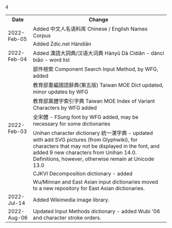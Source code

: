 <table>
  <tr><th>Date</th><th>Change</th></tr>
  <tr><td rowspan=2>2022-Feb-05</td><td>Added 中文人名语料库 Chinese / English Names Corpus</td></tr>
  <tr><td>Added Zdic.net Hàndiǎn</td></tr>4
  <tr><td>2022-Feb-04</td><td>Added 漢語大詞典/汉语大词典 Hànyǔ Dà Cídiǎn - dāncí biǎo - word list</td></tr>
  <tr><td rowspan=7>2022-Feb-03</td>
    <td>部件檢索 Component Search Input Method, by WFG, added</td></tr>
    <tr><td>教育部重編國語辭典(第五版) Taiwan MOE Dict updated, minor updates by WFG</td></tr>
    <tr><td>教育部異體字索引字典 Taiwan MOE Index of Variant Characters by WFG added</td></tr>
    <tr><td>全宋體 - FSung font by WFG added, may be necessary for some dictionaries</td></tr>
    <tr><td>Unihan character dictionary 統一漢字典 - updated with add SVG pictures (from Glyphwiki), for characters that may not be displayed in the font, and added 9 new characters from Unihan 14.0.  Definitions, however, otherwise remain at Unicode 13.0</td></tr>
    <tr><td>CJKVI Decomposition dictionary - added</td></tr>
    <tr><td>Wu/Minnan and East Asian input dictionaries moved to a new repository for East Asian dictionaries.</td></tr>
  <tr><td>2022-Jul-14</td><td>Added Wikimedia image library. </td></tr>
  <tr><td>2022-Aug-06</td><td>Updated Input Methods dictionary - added Wubi '06 and character stroke orders.</td></tr>
</table>

